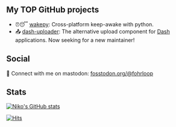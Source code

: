 ## My TOP GitHub projects

- ⏰😴 [wakepy](https://github.com/fohrloop/wakepy): Cross-platform keep-awake with python.
- 📤 [dash-uploader](https://github.com/fohrloop/dash-uploader): The alternative upload component for [Dash](https://plotly.com/dash/) applications. Now seeking for a new maintainer!

## Social

🦣  Connect with me on mastodon: [fosstodon.org/@fohrloop](https://fosstodon.org/@fohrloop)
  
## Stats
[![Niko's GitHub stats](https://github-readme-stats.vercel.app/api?username=fohrloop&show_icons=true)](https://github.com/anuraghazra/github-readme-stats)

[![Hits](https://hits.seeyoufarm.com/api/count/incr/badge.svg?url=https%3A%2F%2Fgithub.com%2Ffohrloop%2F&count_bg=%2379C83D&title_bg=%23555555&icon=github.svg&icon_color=%23E7E7E7&title=hits+today+%2F+all+time&edge_flat=false)](https://hits.seeyoufarm.com)
